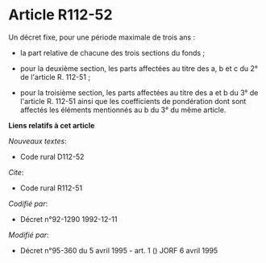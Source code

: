 # Article R112-52

Un décret fixe, pour une période maximale de trois ans :

- la part relative de chacune des trois sections du fonds ;

- pour la deuxième section, les parts affectées au titre des a, b et c du 2° de l'article R. 112-51 ;

- pour la troisième section, les parts affectées au titre des a et b du 3° de l'article R. 112-51 ainsi que les coefficients
de pondération dont sont affectés les éléments mentionnés au b du 3° du même article.

**Liens relatifs à cet article**

_Nouveaux textes_:

  - Code rural D112-52

_Cite_:

  - Code rural R112-51

_Codifié par_:

  - Décret n°92-1290 1992-12-11

_Modifié par_:

  - Décret n°95-360 du 5 avril 1995 - art. 1 () JORF 6 avril 1995
